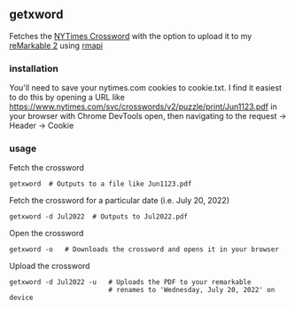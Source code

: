 ## getxword

Fetches the [NYTimes Crossword](https://www.nytimes.com/crosswords) with the option to upload it to my [reMarkable 2](https://remarkable.com/) using [rmapi](https://github.com/juruen/rmapi)

### installation

You'll need to save your nytimes.com cookies to cookie.txt. I find it easiest to do this by opening a URL like https://www.nytimes.com/svc/crosswords/v2/puzzle/print/Jun1123.pdf in your browser with Chrome DevTools open, then navigating to the request -> Header -> Cookie

### usage

Fetch the crossword

```
getxword  # Outputs to a file like Jun1123.pdf
```

Fetch the crossword for a particular date (i.e. July 20, 2022)

```
getxword -d Jul2022  # Outputs to Jul2022.pdf
```

Open the crossword

```
getxword -o   # Downloads the crossword and opens it in your browser
```

Upload the crossword

```
getxword -d Jul2022 -u   # Uploads the PDF to your remarkable
                         # renames to 'Wednesday, July 20, 2022' on device
```
